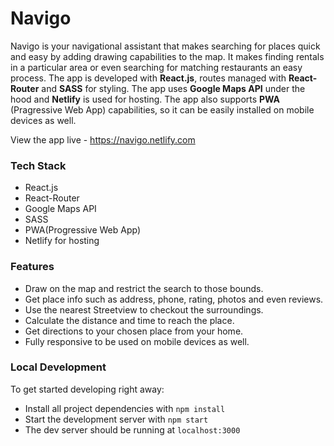 # Navigo

Navigo is your navigational assistant that makes searching for places quick and easy by adding drawing capabilities to the map. It makes finding rentals in a particular area or even searching for matching restaurants an easy process. The app is developed with **React.js**, routes managed with **React-Router** and **SASS** for styling. The app uses **Google Maps API** under the hood and **Netlify** is used for hosting. The app also supports **PWA** (Pragressive Web App) capabilities, so it can be easily installed on mobile devices as well.

View the app live - https://navigo.netlify.com

### Tech Stack
* React.js
* React-Router
* Google Maps API
* SASS
* PWA(Progressive Web App)
* Netlify for hosting

### Features 
* Draw on the map and restrict the search to those bounds.
* Get place info such as address, phone, rating, photos and even reviews.
* Use the nearest Streetview to checkout the surroundings.
* Calculate the distance and time to reach the place.
* Get directions to your chosen place from your home.
* Fully responsive to be used on mobile devices as well.

### Local Development 
To get started developing right away:

* Install all project dependencies with `npm install`
* Start the development server with `npm start`
* The dev server should be running at `localhost:3000`
